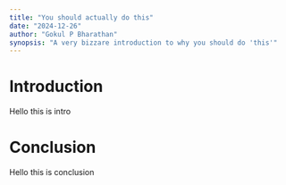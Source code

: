 ```yaml
---
title: "You should actually do this"
date: "2024-12-26"
author: "Gokul P Bharathan"
synopsis: "A very bizzare introduction to why you should do 'this'"
---
```


# Introduction
Hello this is intro

# Conclusion
Hello this is conclusion
